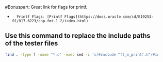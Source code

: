 


#Bonuspart: Great link for flags for printf.
+		Printf Flags: [Printf Flags](https://docs.oracle.com/cd/E19253-01/817-6223/chp-fmt-1.2/index.html)



## Use this command to replace the include paths of the tester files
```bash
find . -type f -name "*.c" -exec sed -i 's/#include "ft_m_printf.h"/#include "ft_printf.h"/g' {} \;
```
